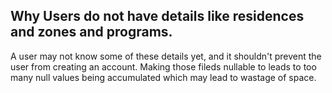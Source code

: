 ### 
## Why Users do not have details like residences and zones and programs.
A user may not know some of these details yet, and it shouldn't prevent the user from creating an account. Making those fileds nullable to leads to too many null values being accumulated which may lead to wastage of space.
